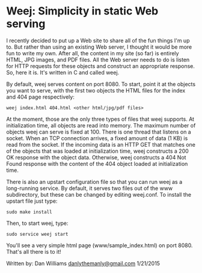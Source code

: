 Weej: Simplicity in static Web serving
======================================

I recently decided to put up a Web site to share all of the fun things
I'm up to.  But rather than using an existing Web server, I thought it
would be more fun to write my own.  After all, the content in my site
(so far) is entirely HTML, JPG images, and PDF files.  All the Web
server needs to do is listen for HTTP requests for these objects and
construct an appropriate response.  So, here it is.  It's written in C
and called weej.

By default, weej serves content on port 8080.  To start, point it at
the objects you want to serve, with the first two objects the HTML
files for the index and 404 page respectively:

    weej index.html 404.html <other html/jpg/pdf files>

At the moment, those are the only three types of files that weej
supports.  At initialization time, all objects are read into memory.
The maximum number of objects weej can serve is fixed at 100.  There
is one thread that listens on a socket.  When an TCP connection
arrives, a fixed amount of data (1 KB) is read from the socket.  If
the incoming data is an HTTP GET that matches one of the objects that
was loaded at initialization time, weej constructs a 200 OK response
with the object data.  Otherwise, weej constructs a 404 Not Found
response with the content of the 404 object loaded at initialization
time.

There is also an upstart configuration file so that you can run weej
as a long-running service.  By default, it serves two files out of the
www subdirectory, but these can be changed by editing weej.conf.  To
install the upstart file just type:

    sudo make install 

Then, to start weej, type:

    sudo service weej start

You'll see a very simple html page (www/sample_index.html) on port
8080.  That's all there is to it!

Written by: Dan Williams <danlythemanly@gmail.com> 1/21/2015
